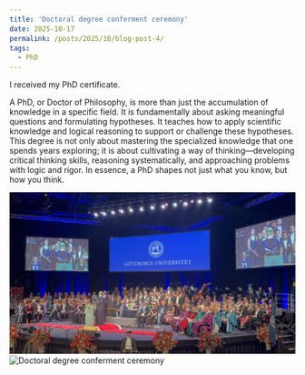 ```yaml
---
title: 'Doctoral degree conferment ceremony'
date: 2025-10-17
permalink: /posts/2025/10/blog-post-4/
tags:
  - PhD
---
```

I received my PhD certificate. 

A PhD, or Doctor of Philosophy, is more than just the accumulation of knowledge in a specific field. It is fundamentally about asking meaningful questions and formulating hypotheses. It teaches how to apply scientific knowledge and logical reasoning to support or challenge these hypotheses. This degree is not only about mastering the specialized knowledge that one spends years exploring; it is about cultivating a way of thinking—developing critical thinking skills, reasoning systematically, and approaching problems with logic and rigor. In essence, a PhD shapes not just what you know, but how you think.

![Doctoral degree conferment ceremony](/images/blogging/IMG_8062.jpg)
![Doctoral degree conferment ceremony](/images/blogging/IMG_8053.HEIC)

